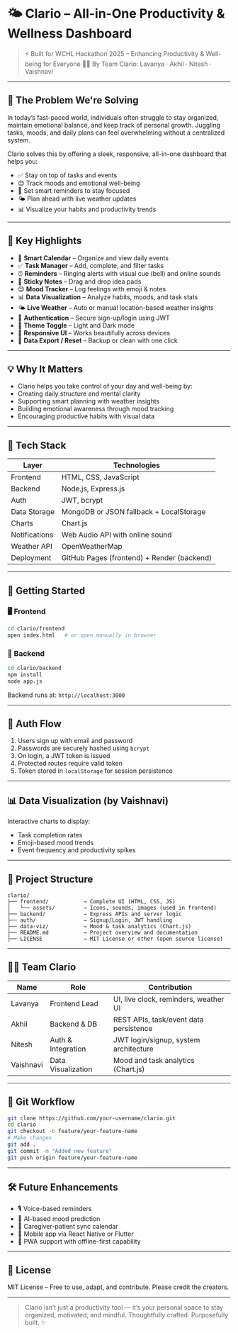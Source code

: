 # 🌤️ Clario – All-in-One Productivity & Wellness Dashboard

> ⚡️ Built for WCHL Hackathon 2025 – Enhancing Productivity & Well-being for Everyone 
> 👩‍💻 By Team Clario: Lavanya · Akhil · Nitesh · Vaishnavi

---

## 🧠 The Problem We're Solving
In today’s fast-paced world, individuals often struggle to stay organized, maintain emotional balance, and keep track of personal growth. Juggling tasks, moods, and daily plans can feel overwhelming without a centralized system.

Clario solves this by offering a sleek, responsive, all-in-one dashboard that helps you:
- ✅ Stay on top of tasks and events
- 😊 Track moods and emotional well-being
- 🔔 Set smart reminders to stay focused
- 🌤️ Plan ahead with live weather updates
- 📊 Visualize your habits and productivity trends

---

## 🌟 Key Highlights

- 📅 **Smart Calendar** – Organize and view daily events  
- ✅ **Task Manager** – Add, complete, and filter tasks  
- ⏰ **Reminders** – Ringing alerts with visual cue (bell) and online sounds  
- 📝 **Sticky Notes** – Drag and drop idea pads  
- 😊 **Mood Tracker** – Log feelings with emoji & notes  
- 📊 **Data Visualization** – Analyze habits, moods, and task stats  
- 🌤️ **Live Weather** – Auto or manual location-based weather insights  
- 🔐 **Authentication** – Secure sign-up/login using JWT  
- 🎨 **Theme Toggle** – Light and Dark mode  
- 📱 **Responsive UI** – Works beautifully across devices  
- 💾 **Data Export / Reset** – Backup or clean with one click  

---

## 💡 Why It Matters

- Clario helps you take control of your day and well-being by:
- Creating daily structure and mental clarity
- Supporting smart planning with weather insights
- Building emotional awareness through mood tracking
- Encouraging productive habits with visual data  

---

## 🧰 Tech Stack

| Layer          | Technologies                                |
|----------------|---------------------------------------------|
| Frontend       | HTML, CSS, JavaScript                       |
| Backend        | Node.js, Express.js                         |
| Auth           | JWT, bcrypt                                 |
| Data Storage   | MongoDB or JSON fallback + LocalStorage     |
| Charts         | Chart.js                                    |
| Notifications  | Web Audio API with online sound             |
| Weather API    | OpenWeatherMap                              |
| Deployment     | GitHub Pages (frontend) + Render (backend)  |

---

## 🚀 Getting Started

### 🖥️ Frontend

```bash
cd clario/frontend  
open index.html   # or open manually in browser
```

### 🔧 Backend

```bash
cd clario/backend  
npm install  
node app.js
```

Backend runs at: `http://localhost:3000`

---

## 🔐 Auth Flow

1. Users sign up with email and password  
2. Passwords are securely hashed using `bcrypt`  
3. On login, a JWT token is issued  
4. Protected routes require valid token  
5. Token stored in `localStorage` for session persistence  

---

## 📊 Data Visualization (by Vaishnavi)

Interactive charts to display:

- Task completion rates  
- Emoji-based mood trends  
- Event frequency and productivity spikes  

---

## 📁 Project Structure

```
clario/  
├── frontend/           → Complete UI (HTML, CSS, JS)  
│   └── assets/         → Icons, sounds, images (used in frontend)  
├── backend/            → Express APIs and server logic  
├── auth/               → Signup/Login, JWT handling  
├── data-viz/           → Mood & task analytics (Chart.js)  
├── README.md           → Project overview and documentation  
├── LICENSE             → MIT License or other (open source license)

```

---

## 🧑‍💻 Team Clario

| Name       | Role               | Contribution                            |
|------------|--------------------|-----------------------------------------|
| Lavanya    | Frontend Lead      | UI, live clock, reminders, weather UI   |
| Akhil      | Backend & DB       | REST APIs, task/event data persistence  |
| Nitesh     | Auth & Integration | JWT login/signup, system architecture   |
| Vaishnavi  | Data Visualization | Mood and task analytics (Chart.js)      |

---

## 🌱 Git Workflow

```bash
git clone https://github.com/your-username/clario.git  
cd clario  
git checkout -b feature/your-feature-name  
# Make changes  
git add .  
git commit -m "Added new feature"  
git push origin feature/your-feature-name
```

---

## 🛠️ Future Enhancements

- 🎙️ Voice-based reminders  
- 🧠 AI-based mood prediction  
- 👥 Caregiver-patient sync calendar  
- 📲 Mobile app via React Native or Flutter  
- 🧭 PWA support with offline-first capability  

---

## 📜 License

MIT License – Free to use, adapt, and contribute. Please credit the creators.

---

> Clario isn’t just a productivity tool — it’s your personal space to stay organized, motivated, and mindful.
> Thoughtfully crafted. Purposefully built. ✨
